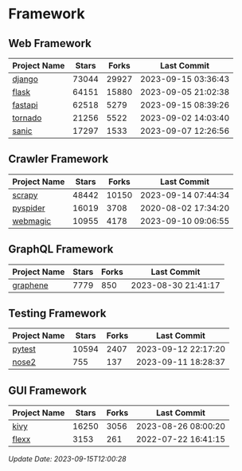 # Framework

## Web Framework
| Project Name | Stars | Forks | Last Commit |
| ------------ | ----- | ----- | ----------- |
| [django](https://github.com/django/django) | 73044 | 29927 | 2023-09-15 03:36:43 |
| [flask](https://github.com/pallets/flask) | 64151 | 15880 | 2023-09-05 21:02:38 |
| [fastapi](https://github.com/tiangolo/fastapi) | 62518 | 5279 | 2023-09-15 08:39:26 |
| [tornado](https://github.com/tornadoweb/tornado) | 21256 | 5522 | 2023-09-02 14:03:40 |
| [sanic](https://github.com/sanic-org/sanic) | 17297 | 1533 | 2023-09-07 12:26:56 |

## Crawler Framework
| Project Name | Stars | Forks | Last Commit |
| ------------ | ----- | ----- | ----------- |
| [scrapy](https://github.com/scrapy/scrapy) | 48442 | 10150 | 2023-09-14 07:44:34 |
| [pyspider](https://github.com/binux/pyspider) | 16019 | 3708 | 2020-08-02 17:34:20 |
| [webmagic](https://github.com/code4craft/webmagic) | 10955 | 4178 | 2023-09-10 09:06:55 |

## GraphQL Framework
| Project Name | Stars | Forks | Last Commit |
| ------------ | ----- | ----- | ----------- |
| [graphene](https://github.com/graphql-python/graphene) | 7779 | 850 | 2023-08-30 21:41:17 |

## Testing Framework
| Project Name | Stars | Forks | Last Commit |
| ------------ | ----- | ----- | ----------- |
| [pytest](https://github.com/pytest-dev/pytest) | 10594 | 2407 | 2023-09-12 22:17:20 |
| [nose2](https://github.com/nose-devs/nose2) | 755 | 137 | 2023-09-11 18:28:37 |

## GUI Framework
| Project Name | Stars | Forks | Last Commit |
| ------------ | ----- | ----- | ----------- |
| [kivy](https://github.com/kivy/kivy) | 16250 | 3056 | 2023-08-26 08:00:20 |
| [flexx](https://github.com/flexxui/flexx) | 3153 | 261 | 2022-07-22 16:41:15 |

*Update Date: 2023-09-15T12:00:28*